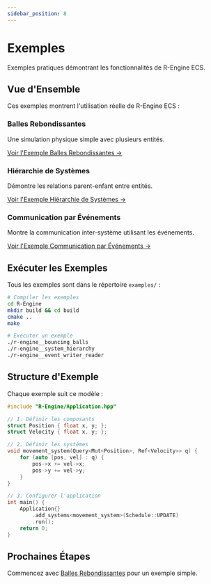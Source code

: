 ```yaml
---
sidebar_position: 8
---
```


# Exemples

Exemples pratiques démontrant les fonctionnalités de R-Engine ECS.

## Vue d'Ensemble

Ces exemples montrent l'utilisation réelle de R-Engine ECS :

### Balles Rebondissantes

Une simulation physique simple avec plusieurs entités.

[Voir l'Exemple Balles Rebondissantes →](./bouncing-balls.md)

### Hiérarchie de Systèmes

Démontre les relations parent-enfant entre entités.

[Voir l'Exemple Hiérarchie de Systèmes →](./system-hierarchy.md)

### Communication par Événements

Montre la communication inter-système utilisant les événements.

[Voir l'Exemple Communication par Événements →](./event-communication.md)

## Exécuter les Exemples

Tous les exemples sont dans le répertoire `examples/` :

```bash
# Compiler les exemples
cd R-Engine
mkdir build && cd build
cmake ..
make

# Exécuter un exemple
./r-engine__bouncing_balls
./r-engine__system_hierarchy
./r-engine__event_writer_reader
```

## Structure d'Exemple

Chaque exemple suit ce modèle :

```cpp
#include "R-Engine/Application.hpp"

// 1. Définir les composants
struct Position { float x, y; };
struct Velocity { float x, y; };

// 2. Définir les systèmes
void movement_system(Query<Mut<Position>, Ref<Velocity>> q) {
    for (auto [pos, vel] : q) {
        pos->x += vel->x;
        pos->y += vel->y;
    }
}

// 3. Configurer l'application
int main() {
    Application{}
        .add_systems<movement_system>(Schedule::UPDATE)
        .run();
    return 0;
}
```

## Prochaines Étapes

Commencez avec [Balles Rebondissantes](./bouncing-balls.md) pour un exemple simple.
